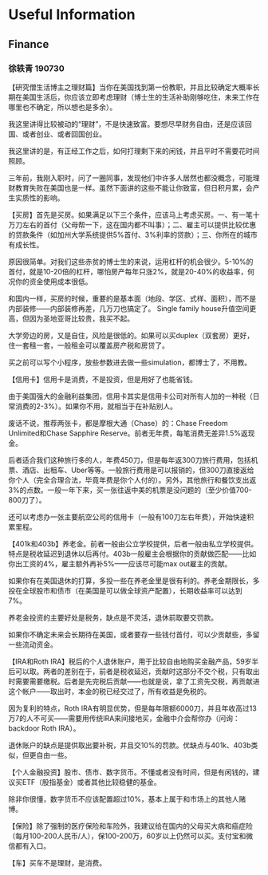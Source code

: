 # Useful Information

## Finance
### 徐轶青 190730
【研究僧生活博主之理财篇】当你在美国找到第一份教职，并且比较确定大概率长期在美国生活后，你应该立即考虑理财（博士生的生活补助刚够吃住，未来工作在哪里也不确定，所以想也是多余）。

我这里讲得比较被动的“理财”，不是快速致富。要想尽早财务自由，还是应该回国、或者创业、或者回国创业。

我这里讲的是，有正经工作之后，如何打理剩下来的闲钱，并且平时不需要花时间照顾。

三年前，我刚入职时，问了一圈同事，发现他们中许多人居然也都没概念，可能理财教育失败在美国也是一样。虽然下面讲的这些不能让你致富，但日积月累，会产生实质性的影响。

【买房】首先是买房。如果满足以下三个条件，应该马上考虑买房。一、有一笔十万刀左右的首付（父母帮一下，这在国内都不叫事）；二、雇主可以提供比较优惠的贷款条件（如加州大学系统提供5%首付、3%利率的贷款）；三、你所在的城市有成长性。

原因很简单。对我们这些赤贫的博士生的来说，运用杠杆的机会很少。5-10%的首付，就是10-20倍的杠杆，哪怕房产每年只涨2%，就是20-40%的收益率，何况你的资金使用成本很低。

和国内一样，买房的时候，重要的是基本面（地段、学区、式样、面积），而不是内部装修——内部装修再差，几万刀也搞定了。 Single family house升值空间更高，但因为圣地亚哥比较贵，我买不起。

大学旁边的房，又是自住，风险是很低的。如果可以买duplex（双套房）更好，住一套租一套，一般租金可以覆盖房产税和房贷了。

买之前可以写个小程序，放些参数进去做一些simulation，都博士了，不用教。

【信用卡】信用卡是消费，不是投资，但是用好了也能省钱。

由于美国强大的金融利益集团，信用卡其实是信用卡公司对所有人加的一种税（日常消费的2-3%）。如果你不用，就相当于在补贴别人。

废话不说，推荐两张卡，都是摩根大通（Chase）的：Chase Freedom Unlimited和Chase Sapphire Reserve。前者无年费，每笔消费无差异1.5%返现金。

后者适合我们这种旅行多的人，年费450刀，但是每年返300刀旅行费用，包括机票、酒店、出租车、Uber等等。一般旅行费用是可以报销的，但300刀直接返给你个人（完全合理合法，毕竟年费是你个人付的）。另外，其他旅行和餐饮支出返3%的点数。一般一年下来，买一张往返中美的机票是没问题的（至少价值700-800刀了）。

还可以考虑办一张主要航空公司的信用卡（一般有100刀左右年费），开始快速积累里程。

【401k和403b】养老金。前者一般由公立学校提供，后者一般由私立学校提供。特点是税收延迟到退休以后再付。403b一般雇主会根据你的贡献做匹配——比如你出工资的4%，雇主额外再补5%——应该尽可能max out雇主的贡献。

如果你有在美国退休的打算，多投一些在养老金里是很有利的。养老金期限长，多投在全球股市和债市（在美国是可以做全球资产配置），长期收益率可以达到7%。

养老金投资的主要好处是税务，缺点是不灵活，退休前取要交罚款。

如果你不确定未来会长期待在美国，或者要存一些钱付首付，可以少贡献些，多留一些流动资金。

【IRA和Roth IRA】税后的个人退休账户，用于比较自由地购买金融产品，59岁半后可以取。两者的差别在于，前者是税收延迟，贡献时这部分不交个税，只有取出时需要需要缴税。后者是先完税后贡献——也就是说，拿了工资先交税，再贡献进这个帐户——取出时，本金的税已经交过了，所有收益是免税的。

因为复利的特点，Roth IRA有明显优势，但是每年限额6000刀，并且年收高过13万7的人不可买——需要用传统IRA来间接地买，金融中介会帮你办（问询：backdoor Roth IRA）。

退休账户的缺点是提供取出要补税，并且交10%的罚款。优缺点与401k、403b类似，但更自由一些。

【个人金融投资】股市、债市、数字货币。不懂或者没有时间，但是有闲钱的，建议买ETF（股指基金）或者其他比较稳健的基金。

除非你很懂，数字货币不应该配置超过10%，基本上属于和市场上的其他人赌博。

【保险】除了强制的医疗保险和车险外，我建议给在国内的父母买大病和癌症险（每月100-200人民币/人），保100-200万，60岁以上仍然可以买。支付宝和微信都有入口。

【车】买车不是理财，是消费。
